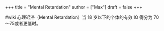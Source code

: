 +++
title = "Mental Retardation"
author = ["Max"]
draft = false
+++

\#wiki
心理迟滞（Mental Retardation）当 18 岁以下的个体的有效 IQ 得分为 70～75或者更低时。
